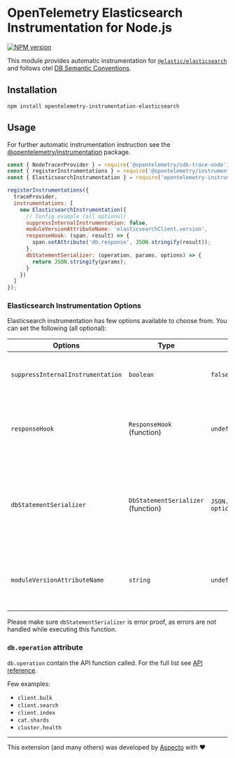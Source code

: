 # OpenTelemetry Elasticsearch Instrumentation for Node.js
[![NPM version](https://img.shields.io/npm/v/opentelemetry-instrumentation-elasticsearch.svg)](https://www.npmjs.com/package/opentelemetry-instrumentation-elasticsearch)

This module provides automatic instrumentation for [`@elastic/elasticsearch`](https://github.com/elastic/elasticsearch-js) and follows otel [DB Semantic Conventions](https://github.com/open-telemetry/opentelemetry-specification/blob/main/specification/trace/semantic_conventions/database.md).  

## Installation

```
npm install opentelemetry-instrumentation-elasticsearch
```

## Usage
For further automatic instrumentation instruction see the [@opentelemetry/instrumentation](https://github.com/open-telemetry/opentelemetry-js/tree/main/packages/opentelemetry-instrumentation) package.

```js
const { NodeTracerProvider } = require('@opentelemetry/sdk-trace-node');
const { registerInstrumentations } = require('@opentelemetry/instrumentation');
const { ElasticsearchInstrumentation } = require('opentelemetry-instrumentation-elasticsearch');

registerInstrumentations({
  traceProvider,
  instrumentations: [
    new ElasticsearchInstrumentation({
      // Config example (all optional)
      suppressInternalInstrumentation: false,
      moduleVersionAttributeName: 'elasticsearchClient.version',
      responseHook: (span, result) => {
        span.setAttribute('db.response', JSON.stringify(result));
      },
      dbStatementSerializer: (operation, params, options) => {
        return JSON.stringify(params);
      }
    })
  ]
});
```

### Elasticsearch Instrumentation Options

Elasticsearch instrumentation has few options available to choose from. You can set the following (all optional):

| Options | Type | Default | Description |
| --- | --- | --- | --- |
| `suppressInternalInstrumentation` | `boolean` | `false` | Elasticsearch operation use http/https under the hood. Setting this to true will hide the underlying request spans (if instrumented). |
| `responseHook` | `ResponseHook` (function) | `undefined` | Hook called before response is returned, which allows to add custom attributes to span.<br>Function receive params: `span`<br>`result` (object) |
| `dbStatementSerializer` | `DbStatementSerializer` (function) | `JSON.stringify({params, options})` | Elasticsearch instrumentation will serialize `db.statement` using this function response.<br>Function receive params: `operation` (string)<br>`params` (object)<br>`options` (object)<br>Function response must be a `string`
| `moduleVersionAttributeName` | `string` | `undefined` | If passed, a span attribute will be added to all spans with key of the provided `moduleVersionAttributeName` and value of the `@elastic/elasticsearch` version |

Please make sure `dbStatementSerializer` is error proof, as errors are not handled while executing this function.

### `db.operation` attribute
`db.operation` contain the API function called. 
For the full list see [API reference](https://www.elastic.co/guide/en/elasticsearch/client/javascript-api/current/api-reference.html).

Few examples: 
* `client.bulk`
* `client.search`
* `client.index`
* `cat.shards`
* `cluster.health`

---

This extension (and many others) was developed by [Aspecto](https://www.aspecto.io/) with ❤️
